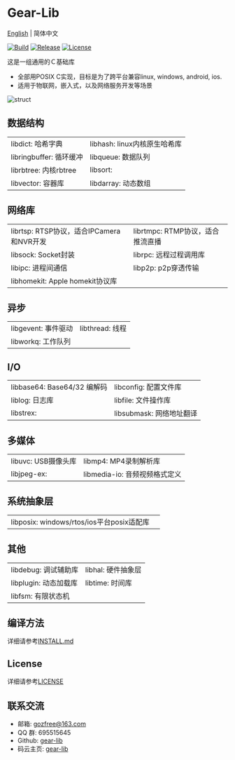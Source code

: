 # Gear-Lib

[English](README.md) | 简体中文

[![Build](https://travis-ci.org/gozfree/gear-lib.svg?branch=master)](https://travis-ci.org/gozfree/gear-lib)
[![Release](https://img.shields.io/github/release/gozfree/gear-lib.svg)](https://github.com/gozfree/gear-lib/releases)
[![License](https://img.shields.io/github/license/gozfree/gear-lib.svg)](https://github.com/gozfree/gear-lib/blob/master/LICENSE.MIT)

这是一组通用的Ｃ基础库
* 全部用POSIX C实现，目标是为了跨平台兼容linux, windows, android, ios.
* 适用于物联网，嵌入式，以及网络服务开发等场景

![struct](https://github.com/gozfree/gear-lib/blob/master/build/gear-lib.png)

## 数据结构
|  |  |
|--|--|
| libdict: 哈希字典 | libhash: linux内核原生哈希库 |
| libringbuffer: 循环缓冲 | libqueue: 数据队列 |
| librbtree: 内核rbtree | libsort: |
| libvector: 容器库 | libdarray: 动态数组 |

## 网络库
|  |  |
|--|--|
| librtsp: RTSP协议，适合IPCamera和NVR开发 | librtmpc: RTMP协议，适合推流直播 |
| libsock: Socket封装 | librpc: 远程过程调用库 |
| libipc: 进程间通信 | libp2p: p2p穿透传输 |
| libhomekit: Apple homekit协议库 | |

## 异步
|  |  |
|--|--|
| libgevent: 事件驱动 | libthread: 线程 |
| libworkq: 工作队列 | |

## I/O
|  |  |
|--|--|
| libbase64: Base64/32 编解码 | libconfig: 配置文件库 |
| liblog: 日志库 | libfile: 文件操作库 |
| libstrex: | libsubmask: 网络地址翻译 |

## 多媒体
|  |  |
|--|--|
| libuvc: USB摄像头库 | libmp4: MP4录制解析库 |
| libjpeg-ex: | libmedia-io: 音频视频格式定义 |

## 系统抽象层
|  |  |
|--|--|
| libposix: windows/rtos/ios平台posix适配库 |

## 其他
|  |  |
|--|--|
| libdebug: 调试辅助库 | libhal: 硬件抽象层 |
| libplugin: 动态加载库 | libtime: 时间库 |
| libfsm: 有限状态机 | |

## 编译方法
详细请参考[INSTALL.md](https://github.com/gozfree/gear-lib/blob/master/INSTALL.md)

## License
详细请参考[LICENSE](https://github.com/gozfree/gear-lib/blob/master/LICENSE.MIT)

## 联系交流
* 邮箱: gozfree@163.com
* QQ 群: 695515645
* Github: [gear-lib](https://github.com/gozfree/gear-lib)
* 码云主页: [gear-lib](https://gitee.com/gozfreee/gear-lib)
